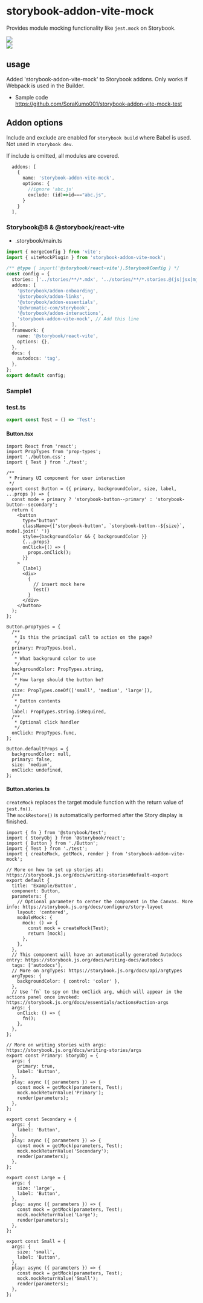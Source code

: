 # storybook-addon-vite-mock

Provides module mocking functionality like `jest.mock` on Storybook.

![](https://raw.githubusercontent.com/ReactLibraries/storybook-addon-module-mock/master/document/image/image01.png)  
![](https://raw.githubusercontent.com/ReactLibraries/storybook-addon-module-mock/master/document/image/image02.png)

## usage

Added 'storybook-addon-vite-mock' to Storybook addons.
Only works if Webpack is used in the Builder.

- Sample code  
  https://github.com/SoraKumo001/storybook-addon-vite-mock-test

## Addon options

Include and exclude are enabled for `storybook build` where Babel is used.
Not used in `storybook dev`.

If include is omitted, all modules are covered.

```ts
  addons: [
    {
      name: 'storybook-addon-vite-mock',
      options: {
        //ignore 'abc.js'
        exclude: (id)=>id==="abc.js",
      }
    }
  ],
```

### Storybook@8 & @storybook/react-vite

- .storybook/main.ts

```ts
import { mergeConfig } from 'vite';
import { viteMockPlugin } from 'storybook-addon-vite-mock';

/** @type { import('@storybook/react-vite').StorybookConfig } */
const config = {
  stories: ['../stories/**/*.mdx', '../stories/**/*.stories.@(js|jsx|mjs|ts|tsx)'],
  addons: [
    '@storybook/addon-onboarding',
    '@storybook/addon-links',
    '@storybook/addon-essentials',
    '@chromatic-com/storybook',
    '@storybook/addon-interactions',
    'storybook-addon-vite-mock', // Add this line
  ],
  framework: {
    name: '@storybook/react-vite',
    options: {},
  },
  docs: {
    autodocs: 'tag',
  },
};
export default config;
```

### Sample1

### test.ts

```ts
export const Test = () => 'Test';
```

#### Button.tsx

```tsx
import React from 'react';
import PropTypes from 'prop-types';
import './button.css';
import { Test } from './test';

/**
 * Primary UI component for user interaction
 */
export const Button = ({ primary, backgroundColor, size, label, ...props }) => {
  const mode = primary ? 'storybook-button--primary' : 'storybook-button--secondary';
  return (
    <button
      type="button"
      className={['storybook-button', `storybook-button--${size}`, mode].join(' ')}
      style={backgroundColor && { backgroundColor }}
      {...props}
      onClick={() => {
        props.onClick();
      }}
    >
      {label}
      <div>
        {
          // insert mock here
          Test()
        }
      </div>
    </button>
  );
};

Button.propTypes = {
  /**
   * Is this the principal call to action on the page?
   */
  primary: PropTypes.bool,
  /**
   * What background color to use
   */
  backgroundColor: PropTypes.string,
  /**
   * How large should the button be?
   */
  size: PropTypes.oneOf(['small', 'medium', 'large']),
  /**
   * Button contents
   */
  label: PropTypes.string.isRequired,
  /**
   * Optional click handler
   */
  onClick: PropTypes.func,
};

Button.defaultProps = {
  backgroundColor: null,
  primary: false,
  size: 'medium',
  onClick: undefined,
};
```

#### Button.stories.ts

`createMock` replaces the target module function with the return value of `jest.fn()`.  
The `mockRestore()` is automatically performed after the Story display is finished.

```tsx
import { fn } from '@storybook/test';
import { StoryObj } from '@storybook/react';
import { Button } from './Button';
import { Test } from './test';
import { createMock, getMock, render } from 'storybook-addon-vite-mock';

// More on how to set up stories at: https://storybook.js.org/docs/writing-stories#default-export
export default {
  title: 'Example/Button',
  component: Button,
  parameters: {
    // Optional parameter to center the component in the Canvas. More info: https://storybook.js.org/docs/configure/story-layout
    layout: 'centered',
    moduleMock: {
      mock: () => {
        const mock = createMock(Test);
        return [mock];
      },
    },
  },
  // This component will have an automatically generated Autodocs entry: https://storybook.js.org/docs/writing-docs/autodocs
  tags: ['autodocs'],
  // More on argTypes: https://storybook.js.org/docs/api/argtypes
  argTypes: {
    backgroundColor: { control: 'color' },
  },
  // Use `fn` to spy on the onClick arg, which will appear in the actions panel once invoked: https://storybook.js.org/docs/essentials/actions#action-args
  args: {
    onClick: () => {
      fn();
    },
  },
};

// More on writing stories with args: https://storybook.js.org/docs/writing-stories/args
export const Primary: StoryObj = {
  args: {
    primary: true,
    label: 'Button',
  },
  play: async ({ parameters }) => {
    const mock = getMock(parameters, Test);
    mock.mockReturnValue('Primary');
    render(parameters);
  },
};

export const Secondary = {
  args: {
    label: 'Button',
  },
  play: async ({ parameters }) => {
    const mock = getMock(parameters, Test);
    mock.mockReturnValue('Secondary');
    render(parameters);
  },
};

export const Large = {
  args: {
    size: 'large',
    label: 'Button',
  },
  play: async ({ parameters }) => {
    const mock = getMock(parameters, Test);
    mock.mockReturnValue('Large');
    render(parameters);
  },
};

export const Small = {
  args: {
    size: 'small',
    label: 'Button',
  },
  play: async ({ parameters }) => {
    const mock = getMock(parameters, Test);
    mock.mockReturnValue('Small');
    render(parameters);
  },
};
```
